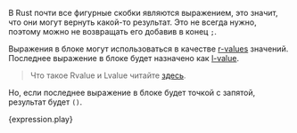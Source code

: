 В Rust почти все фигурные скобки являются выражением, это значит, 
что они могут вернуть какой-то результат. Это не всегда нужно, поэтому можно 
не возвращать его добавив в конец `;`.

Выражения в блоке могут использоваться в качестве [r-values](https://en.wikipedia.org/wiki/Value_%28computer_science%29#lrvalue) значений.
Последнее выражение в блоке будет назначено как [l-value](https://en.wikipedia.org/wiki/Value_%28computer_science%29#lrvalue).
> Что такое Rvalue и Lvalue читайте [здесь](http://msdn.microsoft.com/ru-ru/library/f90831hc.aspx).

Но, если последнее выражение в блоке будет точкой с запятой, результат будет `()`.

{expression.play}
